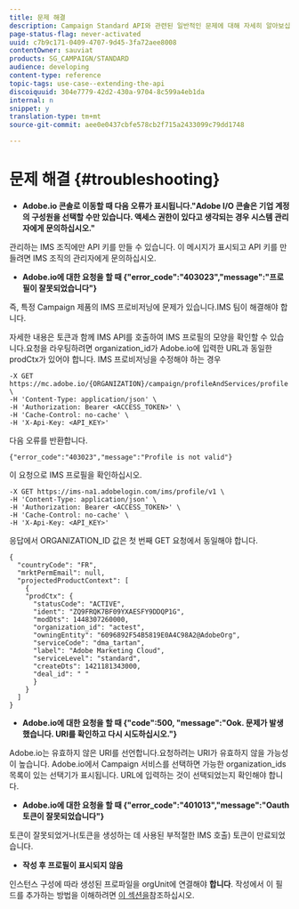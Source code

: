 ```yaml
---
title: 문제 해결
description: Campaign Standard API와 관련된 일반적인 문제에 대해 자세히 알아보십시오.
page-status-flag: never-activated
uuid: c7b9c171-0409-4707-9d45-3fa72aee8008
contentOwner: sauviat
products: SG_CAMPAIGN/STANDARD
audience: developing
content-type: reference
topic-tags: use-case--extending-the-api
discoiquuid: 304e7779-42d2-430a-9704-8c599a4eb1da
internal: n
snippet: y
translation-type: tm+mt
source-git-commit: aee0e0437cbfe578cb2f715a2433099c79dd1748

---
```



# 문제 해결 {#troubleshooting}

* **Adobe.io 콘솔로 이동할 때 다음 오류가 표시됩니다."Adobe I/O 콘솔은 기업 계정의 구성원을 선택할 수만 있습니다. 액세스 권한이 있다고 생각되는 경우 시스템 관리자에게 문의하십시오."**

관리하는 IMS 조직에만 API 키를 만들 수 있습니다. 이 메시지가 표시되고 API 키를 만들려면 IMS 조직의 관리자에게 문의하십시오.

* **Adobe.io에 대한 요청을 할 때 {"error_code":"403023","message":"프로필이 잘못되었습니다"}**

즉, 특정 Campaign 제품의 IMS 프로비저닝에 문제가 있습니다.IMS 팀이 해결해야 합니다.

자세한 내용은 토큰과 함께 IMS API를 호출하여 IMS 프로필의 모양을 확인할 수 있습니다.요청을 라우팅하려면 organization_id가 Adobe.io에 입력한 URL과 동일한 prodCtx가 있어야 합니다.
IMS 프로비저닝을 수정해야 하는 경우

```
-X GET https://mc.adobe.io/{ORGANIZATION}/campaign/profileAndServices/profile \
-H 'Content-Type: application/json' \
-H 'Authorization: Bearer <ACCESS_TOKEN>' \
-H 'Cache-Control: no-cache' \
-H 'X-Api-Key: <API_KEY>'
```

다음 오류를 반환합니다.

```
{"error_code":"403023","message":"Profile is not valid"}
```

이 요청으로 IMS 프로필을 확인하십시오.

```
-X GET https://ims-na1.adobelogin.com/ims/profile/v1 \
-H 'Content-Type: application/json' \
-H 'Authorization: Bearer <ACCESS_TOKEN>' \
-H 'Cache-Control: no-cache' \
-H 'X-Api-Key: <API_KEY>'
```

응답에서 ORGANIZATION_ID 값은 첫 번째 GET 요청에서 동일해야 합니다.

```
{
  "countryCode": "FR",
  "mrktPermEmail": null,
  "projectedProductContext": [
    {
    "prodCtx": {
      "statusCode": "ACTIVE",
      "ident": "ZQ9FRQK7BF09YXAESFY9DDQP1G",
      "modDts": 1448307260000,
      "organization_id": "actest",
      "owningEntity": "6096892F54B5819E0A4C98A2@AdobeOrg",
      "serviceCode": "dma_tartan",
      "label": "Adobe Marketing Cloud",
      "serviceLevel": "standard",
      "createDts": 1421181343000,
      "deal_id": " "
      }
    }
  ]
}
```

* **Adobe.io에 대한 요청을 할 때 {"code":500, "message":"Ook. 문제가 발생했습니다. URI를 확인하고 다시 시도하십시오."}**

Adobe.io는 유효하지 않은 URI를 선언합니다.요청하려는 URI가 유효하지 않을 가능성이 높습니다. Adobe.io에서 Campaign 서비스를 선택하면 가능한 organization_ids 목록이 있는 선택기가 표시됩니다. URL에 입력하는 것이 선택되었는지 확인해야 합니다.

* **Adobe.io에 대한 요청을 할 때 {"error_code":"401013","message":"Oauth 토큰이 잘못되었습니다"}**

토큰이 잘못되었거나(토큰을 생성하는 데 사용된 부적절한 IMS 호출) 토큰이 만료되었습니다.

* **작성 후 프로필이 표시되지 않음**

인스턴스 구성에 따라 생성된 프로파일을 orgUnit에 연결해야 **합니다**. 작성에서 이 필드를 추가하는 방법을 이해하려면 [이 섹션을](../../api/using/creating-profiles.md)참조하십시오.

<!-- * (error duplicate key : quand tu crées un profile qui existe déjà , il faut faire un patch pour updater le profile plutôt qu’un POST)

With Curl
List all profiles

Create a profile

Update the mobilePhone attribute of a profile

API Calls on Service

GET the list of services

-->

<!--

How to find and use a filter?
Error codes:

* PAtch sur Age = message d'erreur :
500
Cannot update the 'age' property that is read-only
'age' property is not valid for the 'profile' resource.
-->

<!--
How to filter a list of subscribed profiles with available profile filters ? by date (by les filtres dispo sur la ressource) ?

Pattern classique :

recupérer la liste des subscriptions filtrées d'un profile
1) get sur profile
2) recup PKey
3) get sur PKey
4) get sur href des subscriptions

Comment savoir quel filtre appliquer ?

1) get sur metadata de profile
2) retourne description de la collection subscription
3) get sur la valeur du champ resTarget
4) get sur le href dans filters
5) retourne les filtres applicables sur l'url des data.

-->
